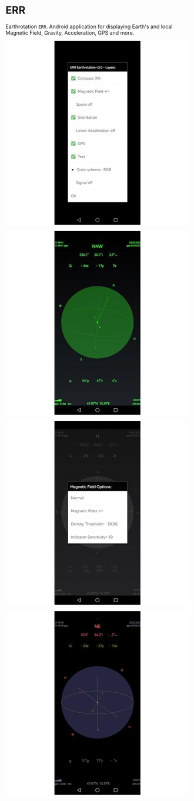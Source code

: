 # ERR
Earthrotation `ERR`. Android application for displaying Earth's and local Magnetic Field, Gravity, Acceleration, GPS and more.


![figure.\label{pic0}](pic0.jpg)


![figure.\label{pic3}](pic3.jpg)


![figure.\label{pic2}](pic2.jpg)


![figure.\label{pic1}](pic1.jpg)
